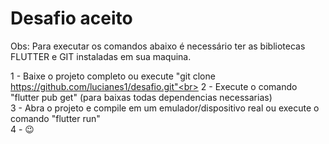 # Desafio aceito

Obs: Para executar os comandos abaixo é necessário ter as bibliotecas FLUTTER e GIT instaladas em sua maquina.

1 - Baixe o projeto completo ou execute "git clone https://github.com/lucianes1/desafio.git"<br>
2 - Execute o comando "flutter pub get" (para baixas todas dependencias necessarias) <br>
3 - Abra o projeto e compile em um emulador/dispositivo real ou execute o comando "flutter run"<br>
4 - 😉
